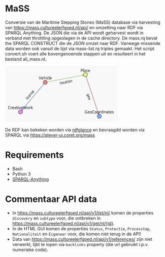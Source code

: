 # MaSS

Conversie van de Maritime Stepping Stones (MaSS) database via harvesting van https://mass.cultureelerfgoed.nl/api/ en omzetting naar RDF via SPARQL Anything.
De JSON die via de API wordt geharvest wordt in verband met throttling opgeslagen in de cache directory.
De mass.rq bevat the SPARQL CONSTRUCT die de JSON omzet naar RDF. Vanwege missende data worden ook vanuit de lijst via mass-list.rq triples gemaakt.
Het script convert.sh voert alle bovengenoemde stappen uit en resulteert in het bestand all_mass.nt.

![Model of converted RDF](model.png)

De RDF kan bekeken worden via [rdfglance](https://xdobry.github.io/rdfglance/?url=https%3A%2F%2Fraw.githubusercontent.com%2FHet-Zinkende-Schip%2FMaSS-RDF%2Frefs%2Fheads%2Fmain%2Fall_mass_unique.nt) en bevraagdd worden via SPARQL via https://qlever-ui.coret.org/mass 

# Requirements

- Bash
- Python 3
- [SPARQL-Anything](https://github.com/SPARQL-Anything/sparql.anything/releases)

# Commentaar API data	

- In https://mass.cultureelerfgoed.nl/api/v1/list/nl/ komen de properties `discovery` en `subtype` voor, die ontbreken in https://mass.cultureelerfgoed.nl/api/v1/get/nl/{id}. 
- In de HTML GUI komen de properties `Status`, `Protectie`, `Processtap`, `Nationaliteit` en `Eigenaar` voor, die komen niet terug in de API!
- Data van https://mass.cultureelerfgoed.nl/api/v1/references/ zijn niet verwerkt, lijkt te lopen via `backlinks` property (die url gebruikt i.p.v. numerieke code).
